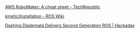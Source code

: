 [AWS RoboMaker: A cheat sheet - TechRepublic](https://www.techrepublic.com/article/aws-robomaker-a-cheat-sheet/#ftag=CAD-00-10aag7f)

[kinetic/Installation - ROS Wiki](http://wiki.ros.org/kinetic/Installation)

[Dashing Diademata Delivers Second Generation ROS | Hackaday](https://hackaday.com/2019/06/06/dashing-diademata-delivers-second-generation-ros/)
